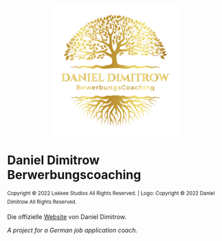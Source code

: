 <div align="center">
 <img src="src/icon.png" width="300px"/>
</div>

# Daniel Dimitrow<br>Berwerbungscoaching

<sup>Copyright &copy; 2022 Lokkee Studios All Rights Reserved. | </sup>
<sup>Logo: Copyright &copy; 2022 Daniel Dimitrow All Rights Reserved.</sup>

Die offizielle [Website](https://danieldimitrow.de) von Daniel Dimitrow.

_A project for a German job application coach._
